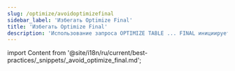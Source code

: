 ```yaml
---
slug: /optimize/avoidoptimizefinal
sidebar_label: 'Избегать Optimize Final'
title: 'Избегать Optimize Final'
description: 'Использование запроса OPTIMIZE TABLE ... FINAL инициирует незапланированное слияние частей данных.'
---
```


import Content from '@site/i18n/ru/current/best-practices/_snippets/_avoid_optimize_final.md';

<Content />
